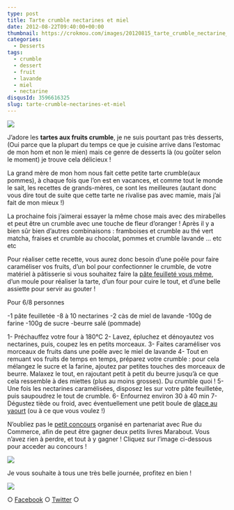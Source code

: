 ```yaml
---
type: post
title: Tarte crumble nectarines et miel
date: 2012-08-22T09:40:00+00:00
thumbnail: https://crokmou.com/images/20120815_tarte_crumble_nectarine_miel_0010.jpg
categories:
  - Desserts
tags:
  - crumble
  - dessert
  - fruit
  - lavande
  - miel
  - nectarine
disqusId: 3596616325
slug: tarte-crumble-nectarines-et-miel
---
```


[![](http://3.bp.blogspot.com/-fhhJocbpc30/UDSQbcoEWPI/AAAAAAAADZU/Xdk68ECMycU/s320/20120815_tarte_crumble_nectarine_miel_bann.jpg)](http://3.bp.blogspot.com/-fhhJocbpc30/UDSQbcoEWPI/AAAAAAAADZU/Xdk68ECMycU/s1600/20120815_tarte_crumble_nectarine_miel_bann.jpg)

J’adore les **tartes aux fruits crumble**, je ne suis pourtant pas très desserts, (Oui parce que la plupart du temps ce que je cuisine arrive dans l’estomac de mon hom et non le mien) mais ce genre de desserts là (ou goûter selon le moment) je trouve cela délicieux !

La grand mère de mon hom nous fait cette petite tarte crumble(aux pommes), à chaque fois que l’on est en vacances, et comme tout le monde le sait, les recettes de grands-mères, ce sont les meilleures (autant donc vous dire tout de suite que cette tarte ne rivalise pas avec mamie, mais j’ai fait de mon mieux !)

La prochaine fois j’aimerai essayer la même chose mais avec des mirabelles et peut être un crumble avec une touche de fleur d’oranger ! Après il y a bien sûr bien d’autres combinaisons : framboises et crumble au thé vert matcha, fraises et crumble au chocolat, pommes et crumble lavande … etc etc

Pour réaliser cette recette, vous aurez donc besoin d’une poêle pour faire caraméliser vos fruits, d’un bol pour confectionner le crumble, de votre matériel à pâtisserie si vous souhaitez faire la [pâte feuilleté vous même](http://www.chefnini.com/pate-feuilletee/), d’un moule pour réaliser la tarte, d’un four pour cuire le tout, et d’une belle assiette pour servir au gouter !

Pour 6/8 personnes

-1 pâte feuilletée
-8 à 10 nectarines
-2 càs de miel de lavande
-100g de farine
-100g de sucre
-beurre salé (pommade)

1- Préchauffez votre four à 180°C
2- Lavez, épluchez et dénoyautez vos nectarines, puis, coupez les en petits morceaux.
3- Faites caraméliser vos morceaux de fruits dans une poêle avec le miel de lavande
4- Tout en remuant vos fruits de temps en temps, préparez votre crumble : pour cela mélangez le sucre et la farine, ajoutez par petites touches des morceaux de beurre. Malaxez le tout, en rajoutant petit à petit du beurre jusqu’à ce que cela ressemble à des miettes (plus au moins grosses). Du crumble quoi !
5- Une fois les nectarines caramélisées, disposez les sur votre pâte feuilletée, puis saupoudrez le tout de crumble.
6- Enfournez environ 30 à 40 min
7- Dégustez tiède ou froid, avec éventuellement une petit boule de [glace au yaourt](http://www.crokmou.com/2012/03/glace-au-yaourt.html) (ou à ce que vous voulez !)

N’oubliez pas le [petit concours](http://www.crokmou.com/2012/08/concours-tirage-au-sort-pour-feter-la.html) organisé en partenariat avec Rue du Commerce, afin de peut être gagner deux petits livres Marabout. Vous n’avez rien à perdre, et tout à y gagner ! Cliquez sur l’image ci-dessous pour acceder au concours !

[![](http://1.bp.blogspot.com/-O4HP4nuUPfc/UCkFCYjUKKI/AAAAAAAADKY/0Cxf4_P5i_w/s320/les+tout+petits+marabout_bann.jpg)](http://www.crokmou.com/2012/08/concours-tirage-au-sort-pour-feter-la.html)

Je vous souhaite à tous une très belle journée, profitez en bien !

[![](http://2.bp.blogspot.com/-bNONg31DXvk/UDSayyHlZAI/AAAAAAAADag/FEiIHPp9x0g/s1600/Keep_Smiling.gif)](http://2.bp.blogspot.com/-bNONg31DXvk/UDSayyHlZAI/AAAAAAAADag/FEiIHPp9x0g/s1600/Keep_Smiling.gif)

○ [Facebook](https://www.facebook.com/crokmou.blog) ○ [Twitter](https://twitter.com/Crokmou) ○